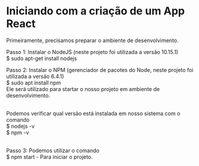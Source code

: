 # Iniciando com a criação de um App React

Primeiramente, precisamos preparar o ambiente de desenvolvimento.<br>

Passo 1: Instalar o NodeJS (neste projeto foi utilizada a versão 10.15.1)
<br>$ sudo apt-get install nodejs

Passo 2: Instalar o NPM (gerenciador de pacotes do Node, neste projeto foi utilizada a versão 6.4.1)
<br>$ sudo apt install npm
<br>Ele será utilizado para startar o nosso projeto em ambiente de desenvolvimento.

<br>Podemos verificar qual versão está instalada em nosso sistema com o comando
<br>$ nodejs -v 
<br>$ npm -v

<br>Passo 3: Podemos utilizar o comando
<br>$ npm start - Para iniciar o projeto.



